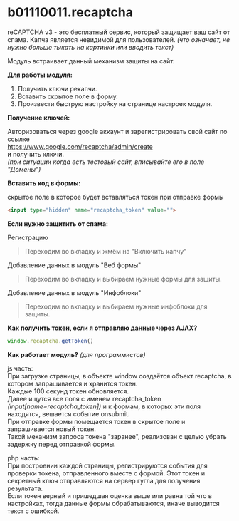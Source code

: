 # b01110011.recaptcha

reCAPTCHA v3 - это бесплатный сервис, который защищает ваш сайт от спама. Капча является невидимой для пользователей. *(что означает, не нужно больше тыкать на картинки или вводить текст)*  

Модуль встраивает данный механизм защиты на сайт.  
  
**Для работы модуля:**
1. Получить ключи рекапчи.
2. Вставить скрытое поле в форму.
3. Произвести быструю настройку на странице настроек модуля.

**Получение ключей:**

Авторизоваться через google аккаунт и зарегистрировать свой сайт по ссылке  
https://www.google.com/recaptcha/admin/create  
и получить ключи.  
*(при ситуации когда есть тестовый сайт, вписывайте его в поле "Домены")*  

**Вставить код в формы:**

скрытое поле в которое будет вставляться токен при отправке формы
```html
<input type="hidden" name="recaptcha_token" value="">
```

**Если нужно защитить от спама:**

Регистрацию  
> Переходим во вкладку и жмём на "Включить капчу"  
  
Добавление данных в модуль "Веб формы"  
> Переходим во вкладку и выбираем нужные формы для защиты.    
  
Добавление данных в модуль "Инфоблоки"  
> Переходим во вкладку и выбираем нужные инфоблоки для защиты.  

**Как получить токен, если я отправляю данные через AJAX?**
```js
window.recaptcha.getToken()
```

**Как работает модуль?** *(для программистов)*

js часть:  
При загрузке страницы, в объекте window создаётся объект recaptcha, в котором запрашивается и хранится токен.  
Каждые 100 секунд токен обновляется.  
Далее ищутся все поля с именем recaptcha_token *(input[name=recaptcha_token])* и к формам, в которых эти поля находятся, вешается событие onsubmit.  
При отправке формы помещается токен в скрытое поле и запрашивается новый токен.  
Такой механизм запроса токена "заранее", реализован с целью убрать задержку перед отправкой формы.  
  
php часть:  
При построении каждой страницы, регистрируются события для проверки токена, отправленного вместе с формой. Этот токен и секретный ключ отправляются на сервер гугла для получения результата.  
Если токен верный и пришедшая оценка выше или равна той что в настройках, тогда данные формы обрабатываются, иначе выводится текст с ошибкой.  
